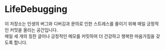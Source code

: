 # LifeDebugging

이 저장소는 인생의 버그와 디버깅과 문의로 인한 스트레스를 줄이기 위해 매일 긍정적인 커밋을 올리는 공간입니다.  
매일 세 개의 칭찬 글이나 긍정적인 메모를 커밋하여 더 건강하고 행복한 마음가짐을 갖도록 합니다.  
